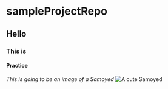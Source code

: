 # sampleProjectRepo
## Hello
### This is 
#### Practice

_This is going to be an image of a Samoyed_
![A cute Samoyed](https://cdn.newswire.com/files/x/61/6c/e077519fec1b02c925b029992226.jpg)
